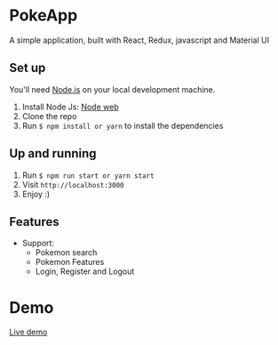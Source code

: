 # PokeApp

A simple application, built with React, Redux, javascript and Material UI

## Set up

You'll need [Node.js](https://nodejs.org/) on your local development machine.

1. Install Node Js: [Node web](https://nodejs.org/)
2. Clone the repo
3. Run `$ npm install or yarn` to install the dependencies

## Up and running

1.  Run `$ npm run start or yarn start`
2. Visit `http://localhost:3000`
3. Enjoy :)

## Features

* Support:
  * Pokemon search
  * Pokemon Features
  * Login, Register and Logout
  
# Demo
[Live demo](https://pokemonpage-53d31.web.app/)
